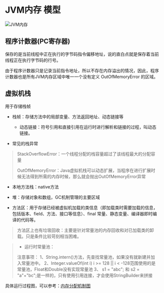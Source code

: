 # JVM内存 模型

![JVM内存][1]

## 程序计数器(PC寄存器)

保存的是当前线程中正在执行的字节码指令偏移地址，说的直白点就是保存着当前线程正在执行字节码的行号。

由于程序计数器只是记录当前指令地址，所以不存在内存溢出的情况，因此，程序计数器也是所有JVM内存区域中唯一一个没有定义 OutOfMemoryError 的区域。

## 虚拟机栈

用于存储栈帧

* 栈帧：存储方法中的局部变量、方法返回地址、动态链接等

	* 动态链接：符号引用和直接引用在运行时进行解析和链接的过程，叫动态链接。

* 常见的栈异常
	
> StackOverflowError：一个线程分配的栈容量超过了该线程最大的分配容量
>
> OutOfMemoryError：Java虚拟机栈可以动态扩展，当程序在进行扩展时候无法得到所需的内存时候，那么就会抛出OutOfMemoryError异常

* 本地方法栈：native方法

* 堆：存储对象和数组，GC机制管理的主要区域

* 方法区：用于存储已经被虚拟机加载的类信息（即加载类时需要加载的信息，包括版本、field、方法、接口等信息）、final 常量、静态变量、编译器即时编译的代码等。

> 方法区上也有垃圾回收：主要是针对常量池的内存回收和对已加载类的卸载。只是条件比较苛刻相当困难。

>	* 运行时常量池：
>		
>	注意事项：
>	1、String.intern()方法，先查找常量池，如果没有就新建并加入常量池中。
>	2、Integer.valueOf(int i) i >= 128 || i < -128范围使用的是常量池，Float和Double没有实现常量池
>	3、 s1 = "abc"; 和 s2 = "a"+"bc";是一样的，只有使用引用连接，才会使用StringBuilder来拼接

具体运行过程图，可以参考：[内存分配机制图](https://github.com/jeanboydev/Android-ReadTheFuckingSourceCode/blob/master/JVM/JVM-%E5%86%85%E5%AD%98%E5%88%86%E9%85%8D%E6%9C%BA%E5%88%B6.md)

[1]:https://github.com/mirindalover/SummaryOfProgrammingLearning/blob/master/java/resource/JVM内存.png

